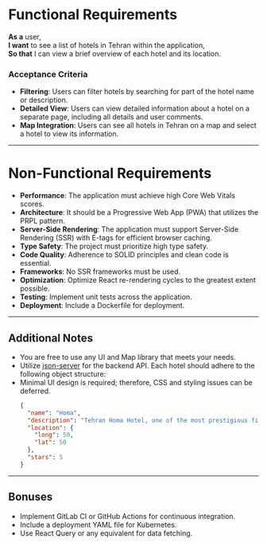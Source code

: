 # Functional Requirements

**As a** user,  
**I want** to see a list of hotels in Tehran within the application,  
**So that** I can view a brief overview of each hotel and its location.

### Acceptance Criteria
- **Filtering**: Users can filter hotels by searching for part of the hotel name or description.
- **Detailed View**: Users can view detailed information about a hotel on a separate page, including all details and user comments.
- **Map Integration**: Users can see all hotels in Tehran on a map and select a hotel to view its information.
---  

# Non-Functional Requirements

- **Performance**: The application must achieve high Core Web Vitals scores.
- **Architecture**: It should be a Progressive Web App (PWA) that utilizes the PRPL pattern.
- **Server-Side Rendering**: The application must support Server-Side Rendering (SSR) with E-tags for efficient browser caching.
- **Type Safety**: The project must prioritize high type safety.
- **Code Quality**: Adherence to SOLID principles and clean code is essential.
- **Frameworks**: No SSR frameworks must be used.
- **Optimization**: Optimize React re-rendering cycles to the greatest extent possible.
- **Testing**: Implement unit tests across the application.
- **Deployment**: Include a Dockerfile for deployment.

---  

## Additional Notes
- You are free to use any UI and Map library that meets your needs.
- Utilize [json-server](https://www.npmjs.com/package/json-server) for the backend API. Each hotel should adhere to the following object structure:
- Minimal UI design is required; therefore, CSS and styling issues can be deferred.
  ```json  
  {  
    "name": "Homa",  
    "description": "Tehran Homa Hotel, one of the most prestigious five-star hotels in the capital ...",  
    "location": {  
      "long": 50,  
      "lat": 50  
    },  
    "stars": 5  
  }

---  

## Bonuses
- Implement GitLab CI or GitHub Actions for continuous integration.
- Include a deployment YAML file for Kubernetes.
- Use React Query or any equivalent for data fetching.  



